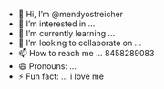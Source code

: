 - 👋 Hi, I’m @mendyostreicher
- 👀 I’m interested in ...
- 🌱 I’m currently learning ...
- 💞️ I’m looking to collaborate on ...
- 📫 How to reach me ... 8458289083
- 😄 Pronouns: ...
- ⚡ Fun fact: ... i love me

<!---
mendyostreicher/mendyostreicher is a ✨ special ✨ repository because its `README.md` (this file) appears on your GitHub profile.
You can click the Preview link to take a look at your changes.
--->
